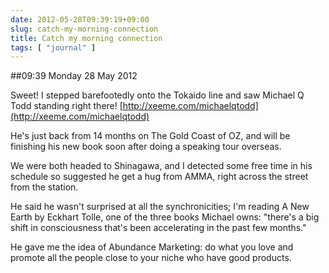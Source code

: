 ```yaml
---
date: 2012-05-28T09:39:19+09:00
slug: catch-my-morning-connection
title: Catch my morning connection
tags: [ "journal" ]
---
```


##09:39 Monday 28 May 2012

Sweet!  I stepped barefootedly onto the Tokaido line and saw Michael Q Todd standing right there!  [http://xeeme.com/michaelqtodd](http://xeeme.com/michaelqtodd)

He's just back from 14 months on The Gold Coast of OZ, and will be finishing his new book soon after doing a speaking tour overseas. 

We were both headed to Shinagawa, and I detected some free time in his schedule so suggested he get a hug from AMMA, right across the street from the station. 

He said he wasn't surprised at all the synchronicities; I'm reading A New Earth by Eckhart Tolle, one of the three books Michael owns: "there's a big shift in consciousness that's been accelerating in the past few months."

He gave me the idea of Abundance Marketing: do what you love and promote all the people close to your niche who have good products.
